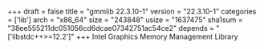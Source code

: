+++
draft = false
title = "gmmlib 22.3.10-1"
version = "22.3.10-1"
categories = ['lib']
arch = "x86_64"
size = "243848"
usize = "1637475"
sha1sum = "38ee555211dc051056cd6dcae07342751ac54ce2"
depends = "['libstdc++>=12.2']"
+++
Intel Graphics Memory Management Library